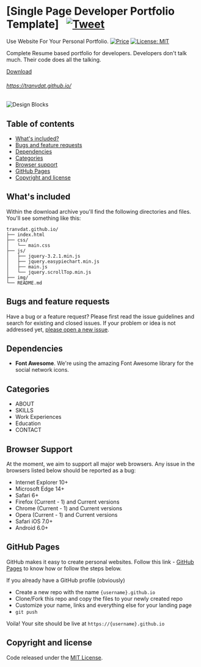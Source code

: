 # [Single Page Developer Portfolio Template] &nbsp; [![Tweet](https://img.shields.io/twitter/url/http/shields.io.svg?style=social)](https://twitter.com/intent/tweet?text=Get%20free%20resume%20based%20developer%20portfolio%20template&url=https://github.com/tranvdat/tranvdat.github.io)
Use Website For Your Personal Portfolio.
[![Price](https://img.shields.io/badge/price-FREE-0098f7.svg)](https://github.com/tranvdat/tranvdat.github.io/blob/main/LICENSE)
[![License: MIT](https://img.shields.io/badge/license-MIT-blue.svg)](https://github.com/tranvdat/tranvdat.github.io/blob/main/LICENSE)

Complete Resume based portfolio for developers.
Developers don't talk much. Their code does all the talking.

<p><a href="https://github.com/tranvdat/tranvdat.github.io/archive/refs/heads/main.zip">Download</a></p>

###### https://tranvdat.github.io/

![Design Blocks](https://tranvdat.github.io/img/portfolio-desktop.png)


## Table of contents

- [What's included?](#whats-included)
- [Bugs and feature requests](#bugs-and-feature-requests)
- [Dependencies](#dependencies)
- [Categories](#categories)
- [Browser support](#browser-support)
- [GitHub Pages](#gitHub-pages)
- [Copyright and license](#copyright-and-license)

## What's included

Within the download archive you'll find the following directories and files. You'll see something like this:

```
tranvdat.github.io/
├── index.html
├── css/
│   └── main.css
├── js/
│   ├── jquery-3.2.1.min.js
│   ├── jquery.easypiechart.min.js
│   ├── main.js
│   └── jquery.scrollTop.min.js
├── img/
└── README.md
```

## Bugs and feature requests

Have a bug or a feature request? Please first read the issue guidelines and search for existing and closed issues. If your problem or idea is not addressed yet, [please open a new issue](https://github.com/tranvdat/tranvdat.github.io/issues/new).

## Dependencies

- **Font Awesome**. We're using the amazing Font Awesome library for the social network icons.

## Categories

- ABOUT
- SKILLS
- Work Experiences 
- Education
- CONTACT

## Browser Support

At the moment, we aim to support all major web browsers. Any issue in the browsers listed below should be reported as a bug:

- Internet Explorer 10+
- Microsoft Edge 14+
- Safari 6+
- Firefox (Current - 1) and Current versions
- Chrome (Current - 1) and Current versions
- Opera (Current - 1) and Current versions
- Safari iOS 7.0+
- Android 6.0+


## GitHub Pages

GitHub makes it easy to create personal websites. Follow this link - [GitHub Pages](https://pages.github.com/) to know how or follow the steps below.

If you already have a GitHub profile (obviously)

* Create a new repo with the name `{username}.github.io`
* Clone/Fork this repo and copy the files to your newly created repo
* Customize your name, links and everything else for your landing page
* `git push`

Voila! Your site should be live at `https://{username}.github.io`

## Copyright and license

Code released under the [MIT License](https://github.com/tranvdat/tranvdat.github.io/blob/main/LICENSE).